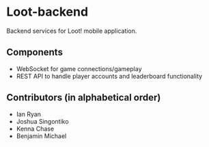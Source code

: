 # Loot-backend
Backend services for Loot! mobile application.

## Components
- WebSocket for game connections/gameplay
- REST API to handle player accounts and leaderboard functionality

## Contributors (in alphabetical order) 
- Ian Ryan
- Joshua Singontiko
- Kenna Chase
- Benjamin Michael
